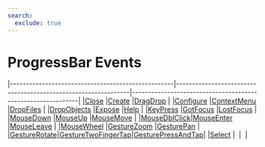 ```yaml
---
search:
  exclude: true
---
```


<h1 class="heading"><span class="name">ProgressBar Events</span></h1>

|---------------------------------------------------|---------------------------------------------------------------|-------------------------------------------------------------|
|[Close](../methodorevents/close.md)                |[Create](../methodorevents/create.md)                          |[DragDrop](../methodorevents/dragdrop.md)                    |
|[Configure](../methodorevents/configure.md)        |[ContextMenu](../methodorevents/contextmenu.md)                |[DropFiles](../methodorevents/dropfiles.md)                  |
|[DropObjects](../methodorevents/dropobjects.md)    |[Expose](../methodorevents/expose.md)                          |[Help](../methodorevents/help.md)                            |
|[KeyPress](../methodorevents/keypress.md)          |[GotFocus](../methodorevents/gotfocus.md)                      |[LostFocus](../methodorevents/lostfocus.md)                  |
|[MouseDown](../methodorevents/mousedown.md)        |[MouseUp](../methodorevents/mouseup.md)                        |[MouseMove](../methodorevents/mousemove.md)                  |
|[MouseDblClick](../methodorevents/mousedblclick.md)|[MouseEnter](../methodorevents/mouseenter.md)                  |[MouseLeave](../methodorevents/mouseleave.md)                |
|[MouseWheel](../methodorevents/mousewheel.md)      |[GestureZoom](../methodorevents/gesturezoom.md)                |[GesturePan](../methodorevents/gesturepan.md)                |
|[GestureRotate](../methodorevents/gesturerotate.md)|[GestureTwoFingerTap](../methodorevents/gesturetwofingertap.md)|[GesturePressAndTap](../methodorevents/gesturepressandtap.md)|
|[Select](../methodorevents/select.md)              |&nbsp;                                                         |&nbsp;                                                       |
